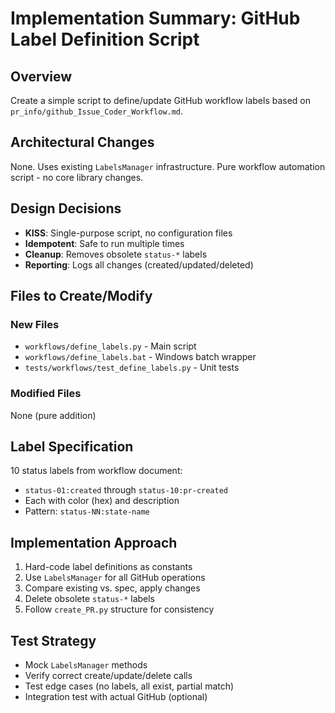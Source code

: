 # Implementation Summary: GitHub Label Definition Script

## Overview
Create a simple script to define/update GitHub workflow labels based on `pr_info/github_Issue_Coder_Workflow.md`.

## Architectural Changes
None. Uses existing `LabelsManager` infrastructure. Pure workflow automation script - no core library changes.

## Design Decisions
- **KISS**: Single-purpose script, no configuration files
- **Idempotent**: Safe to run multiple times
- **Cleanup**: Removes obsolete `status-*` labels
- **Reporting**: Logs all changes (created/updated/deleted)

## Files to Create/Modify

### New Files
- `workflows/define_labels.py` - Main script
- `workflows/define_labels.bat` - Windows batch wrapper
- `tests/workflows/test_define_labels.py` - Unit tests

### Modified Files
None (pure addition)

## Label Specification
10 status labels from workflow document:
- `status-01:created` through `status-10:pr-created`
- Each with color (hex) and description
- Pattern: `status-NN:state-name`

## Implementation Approach
1. Hard-code label definitions as constants
2. Use `LabelsManager` for all GitHub operations
3. Compare existing vs. spec, apply changes
4. Delete obsolete `status-*` labels
5. Follow `create_PR.py` structure for consistency

## Test Strategy
- Mock `LabelsManager` methods
- Verify correct create/update/delete calls
- Test edge cases (no labels, all exist, partial match)
- Integration test with actual GitHub (optional)
